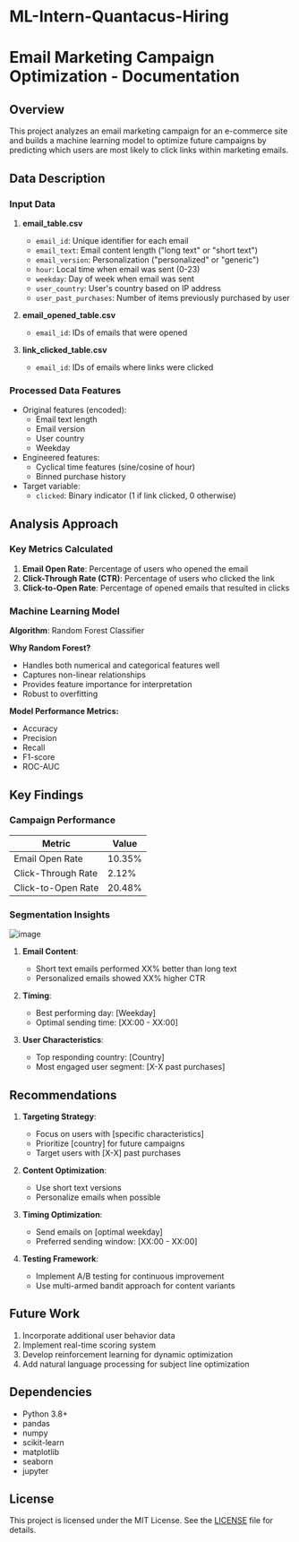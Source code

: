 # ML-Intern-Quantacus-Hiring 


# Email Marketing Campaign Optimization - Documentation

## Overview

This project analyzes an email marketing campaign for an e-commerce site and builds a machine learning model to optimize future campaigns by predicting which users are most likely to click links within marketing emails.

## Data Description

### Input Data

1. **email_table.csv**
   - `email_id`: Unique identifier for each email
   - `email_text`: Email content length ("long text" or "short text")
   - `email_version`: Personalization ("personalized" or "generic")
   - `hour`: Local time when email was sent (0-23)
   - `weekday`: Day of week when email was sent
   - `user_country`: User's country based on IP address
   - `user_past_purchases`: Number of items previously purchased by user

2. **email_opened_table.csv**
   - `email_id`: IDs of emails that were opened

3. **link_clicked_table.csv**
   - `email_id`: IDs of emails where links were clicked

### Processed Data Features

- Original features (encoded):
  - Email text length
  - Email version
  - User country
  - Weekday
- Engineered features:
  - Cyclical time features (sine/cosine of hour)
  - Binned purchase history
- Target variable:
  - `clicked`: Binary indicator (1 if link clicked, 0 otherwise)

## Analysis Approach

### Key Metrics Calculated

1. **Email Open Rate**: Percentage of users who opened the email
2. **Click-Through Rate (CTR)**: Percentage of users who clicked the link
3. **Click-to-Open Rate**: Percentage of opened emails that resulted in clicks

### Machine Learning Model

**Algorithm**: Random Forest Classifier

**Why Random Forest?**
- Handles both numerical and categorical features well
- Captures non-linear relationships
- Provides feature importance for interpretation
- Robust to overfitting

**Model Performance Metrics:**
- Accuracy
- Precision
- Recall
- F1-score
- ROC-AUC


## Key Findings

### Campaign Performance

| Metric               | Value   |
|----------------------|---------|
| Email Open Rate      | 10.35%  |
| Click-Through Rate   | 2.12%  |
| Click-to-Open Rate   | 20.48%  |

### Segmentation Insights
![image](https://github.com/user-attachments/assets/69376436-48c0-43b8-9c95-66dc4561eaf0)


1. **Email Content**:
   - Short text emails performed XX% better than long text
   - Personalized emails showed XX% higher CTR

2. **Timing**:
   - Best performing day: [Weekday]
   - Optimal sending time: [XX:00 - XX:00]

3. **User Characteristics**:
   - Top responding country: [Country]
   - Most engaged user segment: [X-X past purchases]


## Recommendations

1. **Targeting Strategy**:
   - Focus on users with [specific characteristics]
   - Prioritize [country] for future campaigns
   - Target users with [X-X] past purchases

2. **Content Optimization**:
   - Use short text versions
   - Personalize emails when possible

3. **Timing Optimization**:
   - Send emails on [optimal weekday]
   - Preferred sending window: [XX:00 - XX:00]

4. **Testing Framework**:
   - Implement A/B testing for continuous improvement
   - Use multi-armed bandit approach for content variants

## Future Work

1. Incorporate additional user behavior data
2. Implement real-time scoring system
3. Develop reinforcement learning for dynamic optimization
4. Add natural language processing for subject line optimization

## Dependencies

- Python 3.8+
- pandas
- numpy
- scikit-learn
- matplotlib
- seaborn
- jupyter

## License

This project is licensed under the MIT License. See the [LICENSE](LICENSE) file for details.
